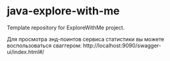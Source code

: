 # java-explore-with-me
Template repository for ExploreWithMe project.

Для просмотра энд-поинтов сервиса статистики вы можете воспользоваться сваггером: 
http://localhost:9090/swagger-ui/index.html#/